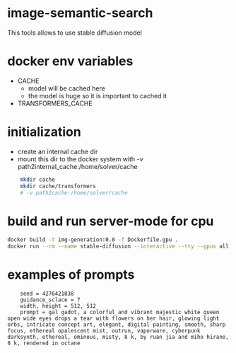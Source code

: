 # image-semantic-search
This tools allows to use stable diffusion model

# docker env variables 
* CACHE 
    * model will be cached here 
    * the model is huge so it is important to cached it 
* TRANSFORMERS_CACHE

# initialization 
* create an internal cache dir 
* mount this dir to the docker system with -v path2internal_cache:/home/solver/cache

```bash
    mkdir cache 
    mkdir cache/transformers
    # -v path2cache:/home/solver/cache 
```

# build and run server-mode for cpu 
```bash
docker build -t img-generation:0.0 -f Dockerfile.gpu .
docker run --rm --name stable-diffusion --interactive --tty --gpus all -v path2cache:/home/solver/cache -p 8000:8000 img-generation:0.0 --server_port 8000 --backend_mounting_path ''
``` 

# examples of prompts 
```
    seed = 4276421838
    guidance_sclace = 7
    width, height = 512, 512
    prompt = gal gadot, a colorful and vibrant majestic white queen open wide eyes drops a tear with flowers on her hair, glowing light orbs, intricate concept art, elegant, digital painting, smooth, sharp focus, ethereal opalescent mist, outrun, vaporware, cyberpunk darksynth, ethereal, ominous, misty, 8 k, by ruan jia and miho hirano, 8 k, rendered in octane 
```

